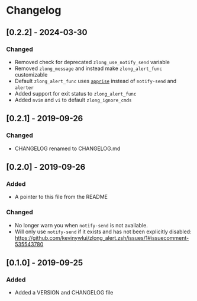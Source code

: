 # Changelog

## [0.2.2] - 2024-03-30
### Changed
- Removed check for deprecated `zlong_use_notify_send` variable
- Removed `zlong_message` and instead make `zlong_alert_func` customizable
- Default `zlong_alert_func` uses [`apprise`](https://github.com/caronc/apprise)
  instead of `notify-send` and `alerter`
- Added support for exit status to `zlong_alert_func`
- Added `nvim` and `vi` to default `zlong_ignore_cmds`

## [0.2.1] - 2019-09-26
### Changed
- CHANGELOG renamed to CHANGELOG.md

## [0.2.0] - 2019-09-26
### Added
- A pointer to this file from the README

### Changed
- No longer warn you when `notify-send` is not available.
- Will only use `notify-send` if it exists and has not been explicitly disabled: https://github.com/kevinywlui/zlong_alert.zsh/issues/1#issuecomment-535543780

## [0.1.0] - 2019-09-25
### Added
- Added a VERSION and CHANGELOG file
